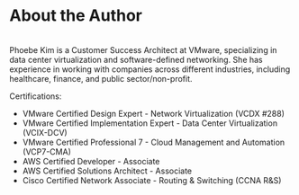 # About the Author


<br>
Phoebe Kim is a Customer Success Architect at VMware, specializing in data center virtualization and software-defined networking. She has experience in working with companies across different industries, including healthcare, finance, and public sector/non-profit. 


Certifications:
* VMware Certified Design Expert - Network Virtualization (VCDX #288)
* VMware Certified Implementation Expert - Data Center Virtualization (VCIX-DCV)
* VMware Certified Professional 7 - Cloud Management and Automation (VCP7-CMA)
* AWS Certified Developer - Associate
* AWS Certified Solutions Architect - Associate
* Cisco Certified Network Associate - Routing & Switching (CCNA R&S)


